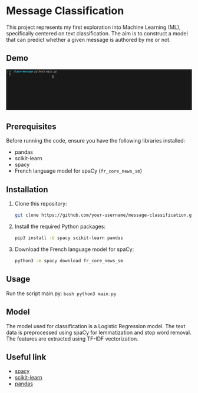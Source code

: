 # Message Classification 

This project represents my first exploration into Machine Learning (ML), specifically centered on text classification. The aim is to construct a model that can predict whether a given message is authored by me or not.

## Demo

![Demo](/demo.gif)

## Prerequisites
Before running the code, ensure you have the following libraries installed:
- pandas
- scikit-learn
- spacy
- French language model for spaCy (`fr_core_news_sm`)

## Installation
1. Clone this repository:
   ```bash
   git clone https://github.com/your-username/message-classification.git
   ```
2. Install the required Python packages:
    ```bash
    pip3 install -U spacy scikit-learn pandas
    ```
3. Download the French language model for spaCy:
    ```bash
    python3 -m spacy download fr_core_news_sm
    ```

## Usage
Run the script main.py:
    ```bash
    python3 main.py
    ```

## Model
The model used for classification is a Logistic Regression model. The text data is preprocessed using spaCy for lemmatization and stop word removal. The features are extracted using TF-IDF vectorization.

## Useful link
- [spacy](https://spacy.io/)
- [scikit-learn](https://scikit-learn.org/stable/)
- [pandas](https://pandas.pydata.org/)